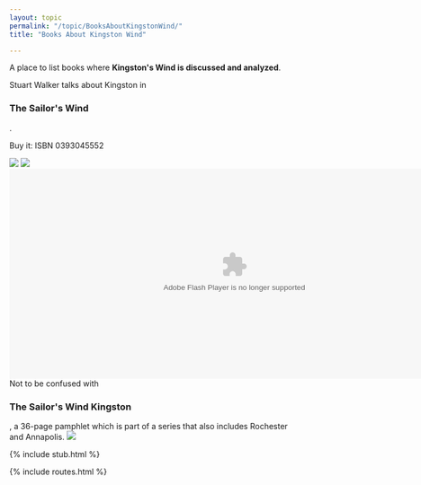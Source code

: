```yaml
---
layout: topic
permalink: "/topic/BooksAboutKingstonWind/"
title: "Books About Kingston Wind"

---
```



A place to list books where <strong>Kingston's Wind is discussed and analyzed</strong>.

<div class="item" style="width: 500px;">
Stuart Walker talks about Kingston in <h3 class="plain">The Sailor's Wind</h3>.

Buy it: ISBN 0393045552

<img src="http://k7waterfront.org/Images/SailorsWindBook100.jpg" class="floatleft">
<img src="http://k7waterfront.org/Images/SailorsWindBookTOC.jpg" class="floatleft" >

<OBJECT classid="clsid:D27CDB6E-AE6D-11cf-96B8-444553540000" codebase="http://download.macromedia.com/pub/shockwave/cabs/flash/swflash.cab#version=6,0,0,0" WIDTH="800" HEIGHT="374" id="YSailorsWindBookRef01" ALIGN="">
<PARAM NAME=movie VALUE="http://k7waterfront.org/Images/SailorsWindBookRef.swf"> <PARAM NAME=quality VALUE=high> <PARAM NAME=bgcolor VALUE=#333399> <EMBED src="http://k7waterfront.org/Images/SailorsWindBookRef.swf" quality=high bgcolor=#333399 WIDTH="800" HEIGHT="374" NAME="SailorsWindBookRef" ALIGN="" TYPE="application/x-shockwave-flash" PLUGINSPAGE="http://www.macromedia.com/go/getflashplayer"></EMBED> </OBJECT>
</div>


<div class="item" style="width: 500px;">
Not to be confused with <h3 class="plain">The Sailor's Wind Kingston</h3> , a 36-page pamphlet which is part of a series that also includes Rochester and Annapolis.
<img src="http://k7waterfront.org/Images/SailorsWindPamphlet.jpg" class="floatleft">
</div>


{% include stub.html %}

{% include routes.html %}
